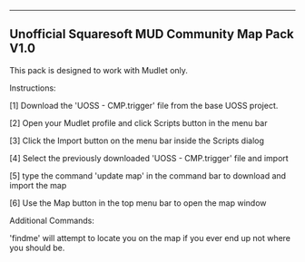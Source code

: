 --------------------
Unofficial Squaresoft MUD Community Map Pack V1.0
--------------------

This pack is designed to work with Mudlet only.

Instructions:

[1] Download the 'UOSS - CMP.trigger' file from the base UOSS project.

[2] Open your Mudlet profile and click Scripts button in the menu bar

[3] Click the Import button on the menu bar inside the Scripts dialog

[4] Select the previously downloaded 'UOSS - CMP.trigger' file and import

[5] type the command 'update map' in the command bar to download and import the map

[6] Use the Map button in the top menu bar to open the map window

Additional Commands:

'findme' will attempt to locate you on the map if you ever end up not where you should be.
